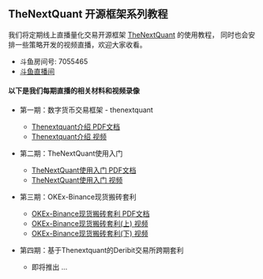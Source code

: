 ## TheNextQuant 开源框架系列教程

我们将定期线上直播量化交易开源框架 [TheNextQuant](https://github.com/TheNextQuant/thenextquant) 的使用教程，
同时也会安排一些策略开发的视频直播，欢迎大家收看。

- 斗鱼房间号: 7055465
- [斗鱼直播间](https://www.douyu.com/7055465)


#### 以下是我们每期直播的相关材料和视频录像

- 第一期：数字货币交易框架 - thenextquant
    - [Thenextquant介绍 PDF文档](pdf/第一期：数字货币交易框架%20-%20thenextquant.pdf)
    - [Thenextquant介绍 视频](https://v.qq.com/x/page/d08871lfv9v.html)

- 第二期：TheNextQuant使用入门
    - [TheNextQuant使用入门 PDF文档](pdf/第二期：TheNextQuant使用入门.pdf)
    - [TheNextQuant使用入门 视频](https://v.qq.com/x/page/x08875jq0xf.html)

- 第三期：OKEx-Binance现货搬砖套利
    - [OKEx-Binance现货搬砖套利 PDF文档](pdf/第三期：OKEx-Binance现货搬砖套利.pdf)
    - [OKEx-Binance现货搬砖套利(上) 视频](https://v.qq.com/x/page/c0889ywkdrw.html)
    - [OKEx-Binance现货搬砖套利(下) 视频](https://v.qq.com/x/page/x0889i6okwh.html)

- 第四期：基于Thenextquant的Deribit交易所跨期套利
    - 即将推出 ...
